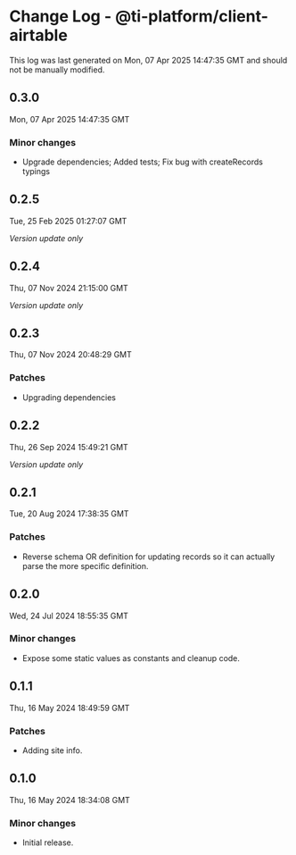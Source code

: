 # Change Log - @ti-platform/client-airtable

This log was last generated on Mon, 07 Apr 2025 14:47:35 GMT and should not be manually modified.

## 0.3.0
Mon, 07 Apr 2025 14:47:35 GMT

### Minor changes

- Upgrade dependencies; Added tests; Fix bug with createRecords typings

## 0.2.5
Tue, 25 Feb 2025 01:27:07 GMT

_Version update only_

## 0.2.4
Thu, 07 Nov 2024 21:15:00 GMT

_Version update only_

## 0.2.3
Thu, 07 Nov 2024 20:48:29 GMT

### Patches

- Upgrading dependencies

## 0.2.2
Thu, 26 Sep 2024 15:49:21 GMT

_Version update only_

## 0.2.1
Tue, 20 Aug 2024 17:38:35 GMT

### Patches

- Reverse schema OR definition for updating records so it can actually parse the more specific definition.

## 0.2.0
Wed, 24 Jul 2024 18:55:35 GMT

### Minor changes

- Expose some static values as constants and cleanup code.

## 0.1.1
Thu, 16 May 2024 18:49:59 GMT

### Patches

- Adding site info.

## 0.1.0
Thu, 16 May 2024 18:34:08 GMT

### Minor changes

- Initial release.

